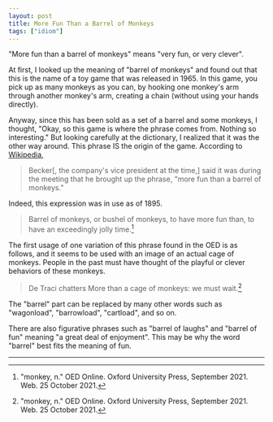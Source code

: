```yaml
---
layout: post
title: More Fun Than a Barrel of Monkeys
tags: ["idiom"]
---
```


"More fun than a barrel of monkeys" means "very fun, or very clever".

At first, I looked up the meaning of "barrel of monkeys" and found out that this is the name of a toy game that was released in 1965. In this game, you pick up as many monkeys as you can, by hooking one monkey's arm through another monkey's arm, creating a chain (without using your hands directly).

Anyway, since this has been sold as a set of a barrel and some monkeys, I thought, "Okay, so this game is where the phrase comes from. Nothing so interesting." But looking carefully at the dictionary, I realized that it was the other way around. This phrase IS the origin of the game. According to [Wikipedia](https://en.wikipedia.org/wiki/Barrel_of_Monkeys#History),

> Becker[, the company's vice president at the time,] said it was during the meeting that he brought up the phrase, "more fun than a barrel of monkeys."

Indeed, this expression was in use as of 1895.

> Barrel of monkeys, or bushel of monkeys, to have more fun than, to have an exceedingly jolly time.[^oed-monkey]

The first usage of one variation of this phrase found in the OED is as follows, and it seems to be used with an image of an actual cage of monkeys. People in the past must have thought of the playful or clever behaviors of these monkeys.

> De Traci chatters More than a cage of monkeys: we must wait.[^oed-monkey]

The "barrel" part can be replaced by many other words such as "wagonload", "barrowload", "cartload", and so on.

There are also figurative phrases such as "barrel of laughs" and "barrel of fun" meaning "a great deal of enjoyment". This may be why the word "barrel" best fits the meaning of fun.

---

[^oed-monkey]: "monkey, n." OED Online. Oxford University Press, September 2021. Web. 25 October 2021.

